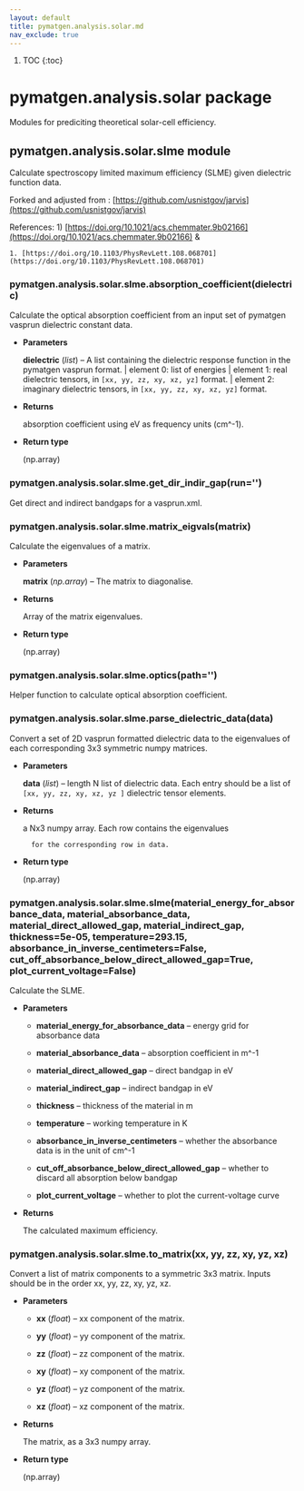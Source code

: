 ```yaml
---
layout: default
title: pymatgen.analysis.solar.md
nav_exclude: true
---
```


1. TOC
{:toc}

# pymatgen.analysis.solar package

Modules for prediciting theoretical solar-cell efficiency.


## pymatgen.analysis.solar.slme module

Calculate spectroscopy limited maximum efficiency (SLME) given dielectric function data.

Forked and adjusted from :
[https://github.com/usnistgov/jarvis](https://github.com/usnistgov/jarvis)

References: 1) [https://doi.org/10.1021/acs.chemmater.9b02166](https://doi.org/10.1021/acs.chemmater.9b02166)  &


    1. [https://doi.org/10.1103/PhysRevLett.108.068701](https://doi.org/10.1103/PhysRevLett.108.068701)


### pymatgen.analysis.solar.slme.absorption_coefficient(dielectric)
Calculate the optical absorption coefficient from an input set of
pymatgen vasprun dielectric constant data.


* **Parameters**

    **dielectric** (*list*) – A list containing the dielectric response function
    in the pymatgen vasprun format.
    | element 0: list of energies
    | element 1: real dielectric tensors, in `[xx, yy, zz, xy, xz, yz]` format.
    | element 2: imaginary dielectric tensors, in `[xx, yy, zz, xy, xz, yz]` format.



* **Returns**

    absorption coefficient using eV as frequency units (cm^-1).



* **Return type**

    (np.array)



### pymatgen.analysis.solar.slme.get_dir_indir_gap(run='')
Get direct and indirect bandgaps for a vasprun.xml.


### pymatgen.analysis.solar.slme.matrix_eigvals(matrix)
Calculate the eigenvalues of a matrix.


* **Parameters**

    **matrix** (*np.array*) – The matrix to diagonalise.



* **Returns**

    Array of the matrix eigenvalues.



* **Return type**

    (np.array)



### pymatgen.analysis.solar.slme.optics(path='')
Helper function to calculate optical absorption coefficient.


### pymatgen.analysis.solar.slme.parse_dielectric_data(data)
Convert a set of 2D vasprun formatted dielectric data to
the eigenvalues of each corresponding 3x3 symmetric numpy matrices.


* **Parameters**

    **data** (*list*) – length N list of dielectric data. Each entry should be
    a list of `[xx, yy, zz, xy, xz, yz ]` dielectric
    tensor elements.



* **Returns**

    a Nx3 numpy array. Each row contains the eigenvalues

        for the corresponding row in data.




* **Return type**

    (np.array)



### pymatgen.analysis.solar.slme.slme(material_energy_for_absorbance_data, material_absorbance_data, material_direct_allowed_gap, material_indirect_gap, thickness=5e-05, temperature=293.15, absorbance_in_inverse_centimeters=False, cut_off_absorbance_below_direct_allowed_gap=True, plot_current_voltage=False)
Calculate the SLME.


* **Parameters**


    * **material_energy_for_absorbance_data** – energy grid for absorbance data


    * **material_absorbance_data** – absorption coefficient in m^-1


    * **material_direct_allowed_gap** – direct bandgap in eV


    * **material_indirect_gap** – indirect bandgap in eV


    * **thickness** – thickness of the material in m


    * **temperature** – working temperature in K


    * **absorbance_in_inverse_centimeters** – whether the absorbance data is in the unit of cm^-1


    * **cut_off_absorbance_below_direct_allowed_gap** – whether to discard all absorption below bandgap


    * **plot_current_voltage** – whether to plot the current-voltage curve



* **Returns**

    The calculated maximum efficiency.



### pymatgen.analysis.solar.slme.to_matrix(xx, yy, zz, xy, yz, xz)
Convert a list of matrix components to a symmetric 3x3 matrix.
Inputs should be in the order xx, yy, zz, xy, yz, xz.


* **Parameters**


    * **xx** (*float*) – xx component of the matrix.


    * **yy** (*float*) – yy component of the matrix.


    * **zz** (*float*) – zz component of the matrix.


    * **xy** (*float*) – xy component of the matrix.


    * **yz** (*float*) – yz component of the matrix.


    * **xz** (*float*) – xz component of the matrix.



* **Returns**

    The matrix, as a 3x3 numpy array.



* **Return type**

    (np.array)